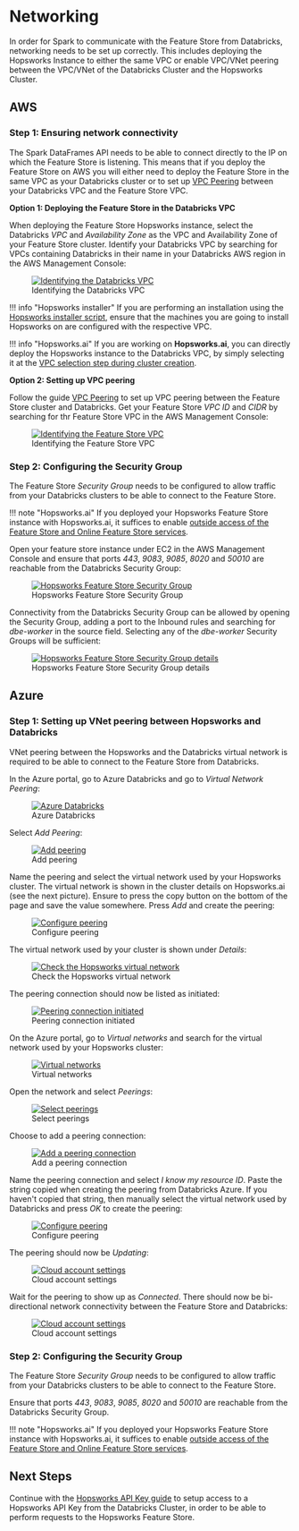 # Networking

In order for Spark to communicate with the Feature Store from Databricks, networking needs to be set up correctly. This includes deploying the Hopsworks Instance to either the same VPC or enable VPC/VNet peering between the VPC/VNet of the Databricks Cluster and the Hopsworks Cluster.

## AWS

### Step 1: Ensuring network connectivity

The Spark DataFrames API needs to be able to connect directly to the IP on which the Feature Store is listening.
This means that if you deploy the Feature Store on AWS you will either need to deploy the Feature Store in the same VPC as your Databricks
cluster or to set up [VPC Peering](https://docs.databricks.com/administration-guide/cloud-configurations/aws/vpc-peering.html) between your Databricks VPC and the Feature Store VPC.

**Option 1: Deploying the Feature Store in the Databricks VPC**

When deploying the Feature Store Hopsworks instance, select the Databricks *VPC* and *Availability Zone* as the VPC and Availability Zone of your Feature Store cluster.
Identify your Databricks VPC by searching for VPCs containing Databricks in their name in your Databricks AWS region in the AWS Management Console:

<p align="center">
  <figure>
    <a  href="../../../assets/images/databricks/aws/databricks_vpc.png">
      <img src="../../../assets/images/databricks/aws/databricks_vpc.png" alt="Identifying the Databricks VPC">
    </a>
    <figcaption>Identifying the Databricks VPC</figcaption>
  </figure>
</p>

!!! info "Hopsworks installer"
    If you are performing an installation using the [Hopsworks installer script](https://hopsworks.readthedocs.io/en/stable/getting_started/installation_guide/platforms/hopsworks-installer.html), ensure that the machines you are going to install Hopsworks on are configured with the respective VPC.

!!! info "Hopsworks.ai"
    If you are working on **Hopsworks.ai**, you can directly deploy the Hopsworks instance to the Databricks VPC, by simply selecting it at the [VPC selection step during cluster creation](../../hopsworksai/aws/cluster_creation.md#step-6-vpc-selection).

**Option 2: Setting up VPC peering**

Follow the guide [VPC Peering](https://docs.databricks.com/administration-guide/cloud-configurations/aws/vpc-peering.html) to set up VPC peering between the Feature Store cluster and Databricks. Get your Feature Store *VPC ID* and *CIDR* by searching for thr Feature Store VPC in the AWS Management Console:

<p align="center">
  <figure>
    <a  href="../../../assets/images/databricks/aws/hopsworks_vpc.png">
      <img src="../../../assets/images/databricks/aws/hopsworks_vpc.png" alt="Identifying the Feature Store VPC">
    </a>
    <figcaption>Identifying the Feature Store VPC</figcaption>
  </figure>
</p>

### Step 2: Configuring the Security Group

The Feature Store *Security Group* needs to be configured to allow traffic from your Databricks clusters to be able to connect to the Feature Store.

!!! note "Hopsworks.ai"
    If you deployed your Hopsworks Feature Store instance with Hopsworks.ai, it suffices to enable [outside access of the Feature Store and Online Feature Store services](../../hopsworksai/aws/getting_started/#step-5-outside-access-to-the-feature-store).

Open your feature store instance under EC2 in the AWS Management Console and ensure that ports *443*, *9083*, *9085*, *8020* and *50010* are reachable
from the Databricks Security Group:

<p align="center">
  <figure>
    <a  href="../../../assets/images/databricks/aws/databricks_security_group_overview.png">
      <img src="../../../assets/images/databricks/aws/databricks_security_group_overview.png" alt="Hopsworks Feature Store Security Group">
    </a>
    <figcaption>Hopsworks Feature Store Security Group</figcaption>
  </figure>
</p>

Connectivity from the Databricks Security Group can be allowed by opening the Security Group, adding a port to the Inbound rules and searching for *dbe-worker* in the source field. Selecting any of the *dbe-worker* Security Groups will be sufficient:

<p align="center">
  <figure>
    <a  href="../../../assets/images/databricks/aws/databricks_security_group_details.png">
      <img src="../../../assets/images/databricks/aws/databricks_security_group_details.png" alt="Hopsworks Feature Store Security Group details">
    </a>
    <figcaption>Hopsworks Feature Store Security Group details</figcaption>
  </figure>
</p>

## Azure

### Step 1: Setting up VNet peering between Hopsworks and Databricks

VNet peering between the Hopsworks and the Databricks virtual network is required to be able to connect
to the Feature Store from Databricks.

In the Azure portal, go to Azure Databricks and go to *Virtual Network Peering*:

<p align="center">
  <figure>
    <a  href="../../../assets/images/databricks/azure/azure-databricks-7.png">
      <img src="../../../assets/images/databricks/azure/azure-databricks-7.png" alt="Azure Databricks">
    </a>
    <figcaption>Azure Databricks</figcaption>
  </figure>
</p>

Select *Add Peering*:

<p align="center">
  <figure>
    <a  href="../../../assets/images/databricks/azure/azure-databricks-8.png">
      <img src="../../../assets/images/databricks/azure/azure-databricks-8.png" alt="Add peering">
    </a>
    <figcaption>Add peering</figcaption>
  </figure>
</p>

Name the peering and select the virtual network used by your Hopsworks cluster. The virtual network
is shown in the cluster details on Hopsworks.ai (see the next picture). Ensure to press the copy button
on the bottom of the page and save the value somewhere. Press *Add* and create the peering:

<p align="center">
  <figure>
    <a  href="../../../assets/images/databricks/azure/azure-databricks-10.png">
      <img src="../../../assets/images/databricks/azure/azure-databricks-10.png" alt="Configure peering">
    </a>
    <figcaption>Configure peering</figcaption>
  </figure>
</p>

The virtual network used by your cluster is shown under *Details*:

<p align="center">
  <figure>
    <a  href="../../../assets/images/databricks/azure/azure-databricks-9.png">
      <img src="../../../assets/images/databricks/azure/azure-databricks-9.png" alt="Check the Hopsworks virtual network">
    </a>
    <figcaption>Check the Hopsworks virtual network</figcaption>
  </figure>
</p>

The peering connection should now be listed as initiated:

<p align="center">
  <figure>
    <a  href="../../../assets/images/databricks/azure/azure-databricks-11.png">
      <img src="../../../assets/images/databricks/azure/azure-databricks-11.png" alt="Peering connection initiated">
    </a>
    <figcaption>Peering connection initiated</figcaption>
  </figure>
</p>

On the Azure portal, go to *Virtual networks* and search for the virtual network used by your
Hopsworks cluster:

<p align="center">
  <figure>
    <a  href="../../../assets/images/databricks/azure/azure-databricks-12.png">
      <img src="../../../assets/images/databricks/azure/azure-databricks-12.png" alt="Virtual networks">
    </a>
    <figcaption>Virtual networks</figcaption>
  </figure>
</p>

Open the network and select *Peerings*:

<p align="center">
  <figure>
    <a  href="../../../assets/images/databricks/azure/azure-databricks-13.png">
      <img src="../../../assets/images/databricks/azure/azure-databricks-13.png" alt="Select peerings">
    </a>
    <figcaption>Select peerings</figcaption>
  </figure>
</p>

Choose to add a peering connection:

<p align="center">
  <figure>
    <a  href="../../../assets/images/databricks/azure/azure-databricks-14.png">
      <img src="../../../assets/images/databricks/azure/azure-databricks-14.png" alt="Add a peering connection">
    </a>
    <figcaption>Add a peering connection</figcaption>
  </figure>
</p>

Name the peering connection and select *I know my resource ID*. Paste the string copied when creating
the peering from Databricks Azure. If you haven't copied that string, then manually select the virtual
network used by Databricks and press *OK* to create the peering:

<p align="center">
  <figure>
    <a  href="../../../assets/images/databricks/azure/azure-databricks-15.png">
      <img src="../../../assets/images/databricks/azure/azure-databricks-15.png" alt="Configure peering">
    </a>
    <figcaption>Configure peering</figcaption>
  </figure>
</p>

The peering should now be *Updating*:

<p align="center">
  <figure>
    <a  href="../../../assets/images/databricks/azure/azure-databricks-16.png">
      <img src="../../../assets/images/databricks/azure/azure-databricks-16.png" alt="Cloud account settings">
    </a>
    <figcaption>Cloud account settings</figcaption>
  </figure>
</p>

Wait for the peering to show up as *Connected*. There should now be bi-directional network connectivity between the Feature Store and Databricks:

<p align="center">
  <figure>
    <a  href="../../../assets/images/databricks/azure/azure-databricks-17.png">
      <img src="../../../assets/images/databricks/azure/azure-databricks-17.png" alt="Cloud account settings">
    </a>
    <figcaption>Cloud account settings</figcaption>
  </figure>
</p>

### Step 2: Configuring the Security Group

The Feature Store *Security Group* needs to be configured to allow traffic from your Databricks clusters to be able to connect to the Feature Store.

Ensure that ports *443*, *9083*, *9085*, *8020* and *50010* are reachable from the Databricks Security Group.

!!! note "Hopsworks.ai"
    If you deployed your Hopsworks Feature Store instance with Hopsworks.ai, it suffices to enable [outside access of the Feature Store and Online Feature Store services](../../hopsworksai/azure/getting_started/#step-5-outside-access-to-the-feature-store).

## Next Steps

Continue with the [Hopsworks API Key guide](api_key.md) to setup access to a Hopsworks API Key from the Databricks Cluster, in order to be able to perform requests to the Hopsworks Feature Store.

